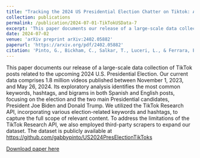 ```yaml
---
title: "Tracking the 2024 US Presidential Election Chatter on Tiktok: A Public Multimodal Dataset"
collection: publications
permalink: /publication/2024-07-01-TikTokUSData-7
excerpt: 'This paper documents our release of a large-scale data collection of TikTok posts related to the upcoming 2024 U.S. Presidential Election. Our current data comprises 1.8 million videos published between November 1, 2023, and May 26, 2024. Its exploratory analysis identifies the most common keywords, hashtags, and bigrams in both Spanish and English posts, focusing on the election and the two main Presidential candidates, President Joe Biden and Donald Trump. We utilized the TikTok Research API, incorporating various election-related keywords and hashtags, to capture the full scope of relevant content. To address the limitations of the TikTok Research API, we also employed third-party scrapers to expand our dataset. The dataset is publicly available at https://github.com/gabbypinto/US2024PresElectionTikToks'
date: 2024-07-02
venue: 'arXiv preprint arXiv:2402.05882'
paperurl: 'https://arxiv.org/pdf/2402.05882'
citation: 'Pinto, G., Bickham, C., Salkar, T., Luceri, L., & Ferrara, E. (2024). Tracking the 2024 US Presidential Election Chatter on Tiktok: A Public Multimodal Dataset. arXiv preprint arXiv:2407.01471.'
---
```

This paper documents our release of a large-scale data collection of TikTok posts related to the upcoming 2024 U.S. Presidential Election. Our current data comprises 1.8 million videos published between November 1, 2023, and May 26, 2024. Its exploratory analysis identifies the most common keywords, hashtags, and bigrams in both Spanish and English posts, focusing on the election and the two main Presidential candidates, President Joe Biden and Donald Trump. We utilized the TikTok Research API, incorporating various election-related keywords and hashtags, to capture the full scope of relevant content. To address the limitations of the TikTok Research API, we also employed third-party scrapers to expand our dataset. The dataset is publicly available at https://github.com/gabbypinto/US2024PresElectionTikToks

[Download paper here](http://gabbypinto.github.io/files/USTikTokDataMemo.pdf)

<!-- <a href="username.github.io/folder/document.pdf" target="_blank">PDF.</a> -->
<!-- Recommended citation: A. Atchison, G. Pinto, A. Woodward, E. Stevens, D. Dixon and E. Linstead, "Classifying Challenging Behaviors in Autism Spectrum Disorder with Word Embeddings," 2021 20th IEEE International Conference on Machine Learning and Applications (ICMLA), 2021, pp. 1325-1332, doi: 10.1109/ICMLA52953.2021.00215. -->
